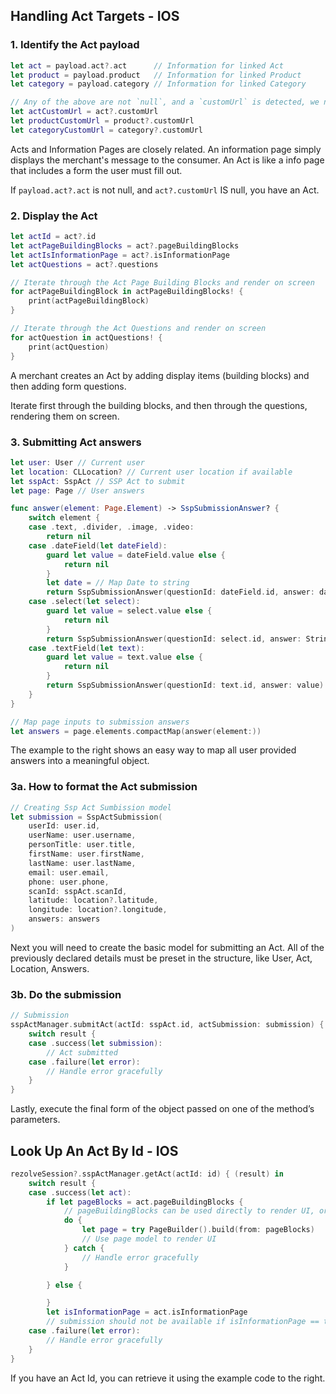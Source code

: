 ## Handling Act Targets - IOS

### 1. Identify the Act payload

```swift
let act = payload.act?.act      // Information for linked Act
let product = payload.product   // Information for linked Product
let category = payload.category // Information for linked Category

// Any of the above are not `null`, and a `customUrl` is detected, we need to redirect the user to this linked entity
let actCustomUrl = act?.customUrl
let productCustomUrl = product?.customUrl
let categoryCustomUrl = category?.customUrl
```
Acts and Information Pages are closely related. An information page simply displays the merchant's message to the consumer.  An Act is like a info page that includes a form the user must fill out. 

If `payload.act?.act` is not null, and `act?.customUrl` IS null, you have an Act. 

### 2. Display the Act

```swift
let actId = act?.id
let actPageBuildingBlocks = act?.pageBuildingBlocks
let actIsInformationPage = act?.isInformationPage
let actQuestions = act?.questions

// Iterate through the Act Page Building Blocks and render on screen
for actPageBuildingBlock in actPageBuildingBlocks! {
    print(actPageBuildingBlock)
}

// Iterate through the Act Questions and render on screen
for actQuestion in actQuestions! {
    print(actQuestion)
}
```
A merchant creates an Act by adding display items (building blocks) and then adding form questions.  

Iterate first through the building blocks, and then through the questions, rendering them on screen. 

### 3. Submitting Act answers 

```swift
let user: User // Current user
let location: CLLocation? // Current user location if available
let sspAct: SspAct // SSP Act to submit 
let page: Page // User answers

func answer(element: Page.Element) -> SspSubmissionAnswer? {
	switch element {
	case .text, .divider, .image, .video:
		return nil
	case .dateField(let dateField):
		guard let value = dateField.value else {
			return nil
		}
		let date = // Map Date to string
		return SspSubmissionAnswer(questionId: dateField.id, answer: date)
	case .select(let select):
		guard let value = select.value else {
			return nil
		}
		return SspSubmissionAnswer(questionId: select.id, answer: String(value.value))
	case .textField(let text):
		guard let value = text.value else {
			return nil
		}
		return SspSubmissionAnswer(questionId: text.id, answer: value)
	}
}

// Map page inputs to submission answers
let answers = page.elements.compactMap(answer(element:))
```

The example to the right shows an easy way to map all user provided answers into a meaningful object.


### 3a. How to format the Act submission

```swift
// Creating Ssp Act Sumbission model
let submission = SspActSubmission(
	userId: user.id,
	userName: user.username,
	personTitle: user.title,
	firstName: user.firstName,
	lastName: user.lastName,
	email: user.email,
	phone: user.phone,
	scanId: sspAct.scanId,
	latitude: location?.latitude,
	longitude: location?.longitude,
	answers: answers
)
```

Next you will need to create the basic model for submitting an Act. All of the previously declared details must be preset in the structure, like User, Act, Location, Answers.


### 3b. Do the submission

```swift
// Submission
sspActManager.submitAct(actId: sspAct.id, actSubmission: submission) { (result) in
	switch result {
	case .success(let submission):
		// Act submitted
	case .failure(let error):
		// Handle error gracefully
	}
}

```

Lastly, execute the final form of the object passed on one of the method’s parameters.

## Look Up An Act By Id - IOS

```swift
rezolveSession?.sspActManager.getAct(actId: id) { (result) in
	switch result {
	case .success(let act):
		if let pageBlocks = act.pageBuildingBlocks {
			// pageBuildingBlocks can be used directly to render UI, or PageBuilder can be used to map blocks to more useful models (user input, validation)
			do {
				let page = try PageBuilder().build(from: pageBlocks)
				// Use page model to render UI
			} catch {
				// Handle error gracefully
			}

		} else {

		}
		let isInformationPage = act.isInformationPage
		// submission should not be available if isInformationPage == true
	case .failure(let error):
		// Handle error gracefully
	}
}

```

If you have an Act Id, you can retrieve it using the example code to the right. 
